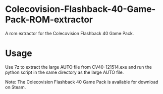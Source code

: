 # Colecovision-Flashback-40-Game-Pack-ROM-extractor
A rom extractor for the Colecovision Flashback 40 Game Pack.

# Usage
Use 7z to extract the large AUTO file from CV40-121514.exe and run the python script in the same directory as the large AUTO file.

Note: The Colecovision Flashback 40 Game Pack is available for download on Steam.
